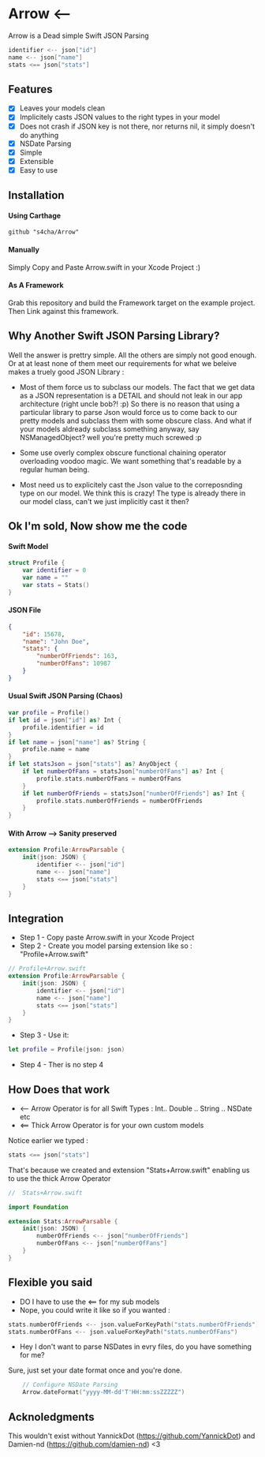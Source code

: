 # Arrow <--
Arrow is a Dead simple Swift JSON Parsing

```swift
identifier <-- json["id"]
name <-- json["name"]
stats <== json["stats"]
```

## Features

- [x] Leaves your models clean
- [x] Implicitely casts JSON values to the right types in your model
- [x] Does not crash if JSON key is not there, nor returns nil, it simply doesn't do anything
- [x] NSDate Parsing
- [x] Simple
- [x] Extensible
- [x] Easy to use

## Installation
#### Using Carthage
```
github "s4cha/Arrow"
```
#### Manually
Simply Copy and Paste Arrow.swift in your Xcode Project :)

#### As A Framework
Grab this repository and build the Framework target on the example project. Then Link against this framework.

## Why Another Swift JSON Parsing Library?


Well the answer is prettry simple. All the others are simply not good enough.
Or at at least none of them meet our requirements for what we beleive makes a truely good JSON Library :

- Most of them force us to subclass our models. The fact that we get data as a JSON representation is a DETAIL and should not leak in our app architecture (right uncle bob?! :p) So there is no reason that using a particular library to parse Json would force us to come back to our pretty models and subclass them with some obscure class. And what if your models aldready subclass something anyway, say NSManagedObject? well you're pretty much screwed :p

- Some use overly complex obscure functional chaining operator overloading voodoo magic. We want something that's readable by a regular human being.

- Most need us to explicitely cast the Json value to the correposnding type on our model. We think this is crazy! The type is already there in our model class, can't we just implicitly cast it then?


## Ok I'm sold, Now show me the code

#### Swift Model
```swift
struct Profile {
    var identifier = 0
    var name = ""
    var stats = Stats()
}
```
#### JSON File
```json
{
    "id": 15678,
    "name": "John Doe",
    "stats": {
        "numberOfFriends": 163,
        "numberOfFans": 10987
    }
}
```
#### Usual Swift JSON Parsing (Chaos)
```swift
var profile = Profile()
if let id = json["id"] as? Int {
    profile.identifier = id
}  
if let name = json["name"] as? String {
    profile.name = name
}
if let statsJson = json["stats"] as? AnyObject {
    if let numberOfFans = statsJson["numberOfFans"] as? Int {
        profile.stats.numberOfFans = numberOfFans
    }
    if let numberOfFriends = statsJson["numberOfFriends"] as? Int {
        profile.stats.numberOfFriends = numberOfFriends
    }
}
```
#### With Arrow --> Sanity preserved
```swift
extension Profile:ArrowParsable {
    init(json: JSON) {
        identifier <-- json["id"]
        name <-- json["name"]
        stats <== json["stats"]
    }
}
```
## Integration
- Step 1 - Copy paste Arrow.swift in your Xcode Project
- Step 2 - Create you model parsing extension like so : "Profile+Arrow.swift"
```swift
// Profile+Arrow.swift
extension Profile:ArrowParsable {
    init(json: JSON) {
        identifier <-- json["id"]
        name <-- json["name"]
        stats <== json["stats"]
    }
}
```
- Step 3 - Use it:
```swift
let profile = Profile(json: json)
```
- Step 4 - Ther is no step 4

 
## How Does that work

- <-- Arrow Operator is for all Swift Types : Int.. Double .. String .. NSDate etc
- <== Thick Arrow Operator is for your own custom models

Notice earlier we typed :

```swift
stats <== json["stats"]
```
That's because we created and extension "Stats+Arrow.swift" enabling us to use the thick Arrow Operator

```swift
//  Stats+Arrow.swift

import Foundation

extension Stats:ArrowParsable {
    init(json: JSON) {
        numberOfFriends <-- json["numberOfFriends"]
        numberOfFans <-- json["numberOfFans"]
    }
}
```

## Flexible you said

- DO I have to use the <== for my sub models
- Nope, you could write it like so if you wanted :

```swift 
stats.numberOfFriends <-- json.valueForKeyPath("stats.numberOfFriends")
stats.numberOfFans <-- json.valueForKeyPath("stats.numberOfFans")
```

- Hey I don't want to parse NSDates in evry files, do you have something for me?


Sure, just set your date format once and you're done.

```swift
    // Configure NSDate Parsing
    Arrow.dateFormat("yyyy-MM-dd'T'HH:mm:ssZZZZZ")
```
## Acknoledgments
This wouldn't exist without YannickDot (https://github.com/YannickDot) and Damien-nd (https://github.com/damien-nd)
<3
